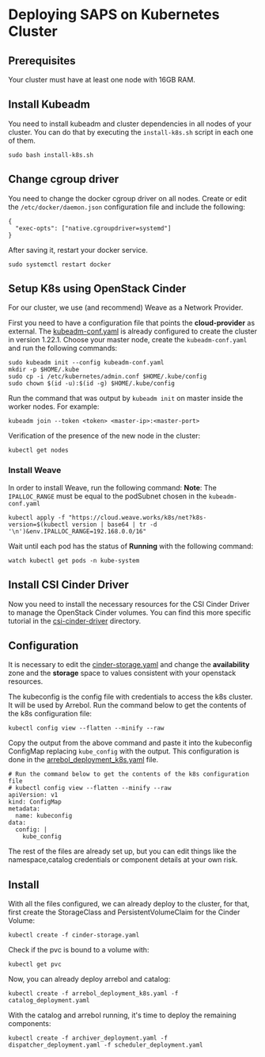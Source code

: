 # Deploying SAPS on Kubernetes Cluster

## Prerequisites

Your cluster must have at least one node with 16GB RAM.

## Install Kubeadm

You need to install kubeadm and cluster dependencies in all nodes of your cluster. You can do that by executing the `install-k8s.sh` script in each one of them.

```
sudo bash install-k8s.sh
```

## Change cgroup driver

You need to change the docker cgroup driver on all nodes. Create or edit the `/etc/docker/daemon.json` configuration file and include the following:

```
{
  "exec-opts": ["native.cgroupdriver=systemd"]
}
```

After saving it, restart your docker service.

```
sudo systemctl restart docker
```

## Setup K8s using OpenStack Cinder

For our cluster, we use (and recommend) Weave as a Network Provider.

First you need to have a configuration file that points the **cloud-provider** as external. The [kubeadm-conf.yaml](./kubeadm-conf.yaml) is already configured to create the cluster in version 1.22.1. Choose your master node, create the `kubeadm-conf.yaml` and run the following commands:

```
sudo kubeadm init --config kubeadm-conf.yaml
mkdir -p $HOME/.kube
sudo cp -i /etc/kubernetes/admin.conf $HOME/.kube/config
sudo chown $(id -u):$(id -g) $HOME/.kube/config
```

Run the command that was output by `kubeadm init` on master inside the worker nodes. For example:
```
kubeadm join --token <token> <master-ip>:<master-port>
```

Verification of the presence of the new node in the cluster:
```
kubectl get nodes
```

### Install Weave

In order to install Weave, run the following command:
**Note**: The `IPALLOC_RANGE` must be equal to the podSubnet chosen in the `kubeadm-conf.yaml`
```
kubectl apply -f "https://cloud.weave.works/k8s/net?k8s-version=$(kubectl version | base64 | tr -d '\n')&env.IPALLOC_RANGE=192.168.0.0/16"
```

Wait until each pod has the status of **Running** with the following command:
```
watch kubectl get pods -n kube-system
```

## Install CSI Cinder Driver

Now you need to install the necessary resources for the CSI Cinder Driver to manage the OpenStack Cinder volumes. You can find this more specific tutorial in the [csi-cinder-driver](./csi-cinder-driver) directory.


## Configuration

It is necessary to edit the [cinder-storage.yaml](./cinder-storage.yaml) and change the **availability** zone and the **storage** space to values ​​consistent with your openstack resources.

The kubeconfig is the config file with credentials to access the k8s cluster. It will be used by Arrebol. Run the command below to get the contents of the k8s configuration file:

```
kubectl config view --flatten --minify --raw
```

Copy the output from the above command and paste it into the kubeconfig ConfigMap replacing `kube_config` with the output. This configuration is done in the [arrebol_deployment_k8s.yaml](./arrebol_deployment_k8s.yaml) file.

```
# Run the command below to get the contents of the k8s configuration file
# kubectl config view --flatten --minify --raw
apiVersion: v1
kind: ConfigMap
metadata:
  name: kubeconfig
data:
  config: |
    kube_config
```

The rest of the files are already set up, but you can edit things like the namespace,catalog credentials or component details at your own risk.

## Install

With all the files configured, we can already deploy to the cluster, for that, first create the StorageClass and PersistentVolumeClaim for the Cinder Volume:

```
kubectl create -f cinder-storage.yaml
```

Check if the pvc is bound to a volume with:
```
kubectl get pvc
```

Now, you can already deploy arrebol and catalog:

```
kubectl create -f arrebol_deployment_k8s.yaml -f catalog_deployment.yaml
```

With the catalog and arrebol running, it's time to deploy the remaining components:

```
kubectl create -f archiver_deployment.yaml -f dispatcher_deployment.yaml -f scheduler_deployment.yaml
```
